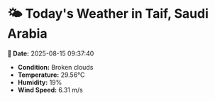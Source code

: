 # 🌤️ Today's Weather in Taif, Saudi Arabia

**📅 Date:** 2025-08-15 09:37:40

- **Condition:** Broken clouds
- **Temperature:** 29.56°C
- **Humidity:** 19%
- **Wind Speed:** 6.31 m/s
